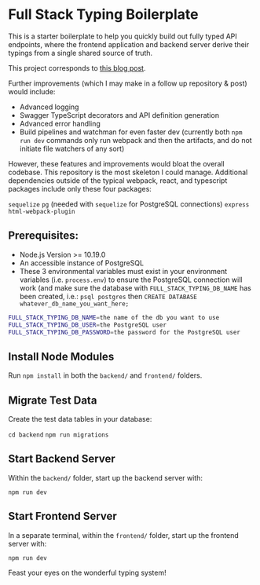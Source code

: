 # Full Stack Typing Boilerplate

This is a starter boilerplate to help you quickly build out fully typed API endpoints, where the frontend application and backend server derive their typings from a single shared source of truth.

This project corresponds to [this blog post]().

Further improvements (which I may make in a follow up repository & post) would include:

- Advanced logging
- Swagger TypeScript decorators and API definition generation
- Advanced error handling
- Build pipelines and watchman for even faster dev (currently both `npm run dev` commands only run webpack and then the artifacts, and do not initiate file watchers of any sort)

However, these features and improvements would bloat the overall codebase. This repository is the most skeleton I could manage. Additional dependencies outside of the typical webpack, react, and typescript packages include only these four packages:

`sequelize`
`pg` (needed with `sequelize` for PostgreSQL connections)
`express`
`html-webpack-plugin`

## Prerequisites:

- Node.js Version >= 10.19.0
- An accessible instance of PostgreSQL
- These 3 environmental variables must exist in your environment variables (i.e. `process.env`) to ensure the PostgreSQL connection will work (and make sure the database with `FULL_STACK_TYPING_DB_NAME` has been created, i.e.: `psql postgres` then `CREATE DATABASE whatever_db_name_you_want_here;` 

```bash
FULL_STACK_TYPING_DB_NAME=the name of the db you want to use
FULL_STACK_TYPING_DB_USER=the PostgreSQL user
FULL_STACK_TYPING_DB_PASSWORD=the password for the PostgreSQL user
```

## Install Node Modules

Run `npm install` in both the `backend/` and `frontend/` folders.

## Migrate Test Data

Create the test data tables in your database:

`cd backend`
`npm run migrations`

## Start Backend Server

Within the `backend/` folder, start up the backend server with:

`npm run dev`

## Start Frontend Server

In a separate terminal, within the `frontend/` folder, start up the frontend server with:

`npm run dev`

Feast your eyes on the wonderful typing system!
